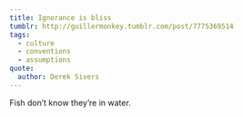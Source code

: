 ```yaml
---
title: Ignorance is bliss
tumblr: http://guillermonkey.tumblr.com/post/7775369514
tags:
  - culture
  - conventions
  - assumptions
quote:
  author: Derek Sivers
---
```


Fish don’t know they’re in water.
